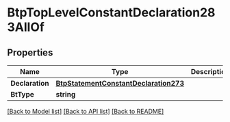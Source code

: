 # BtpTopLevelConstantDeclaration283AllOf

## Properties

Name | Type | Description | Notes
------------ | ------------- | ------------- | -------------
**Declaration** | [**BtpStatementConstantDeclaration273**](BTPStatementConstantDeclaration-273.md) |  | [optional] 
**BtType** | **string** |  | [optional] 

[[Back to Model list]](../README.md#documentation-for-models) [[Back to API list]](../README.md#documentation-for-api-endpoints) [[Back to README]](../README.md)


